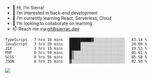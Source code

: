 - 👋 Hi, I’m Sierra!
- 👀 I’m interested in back-end development
- 🌱 I’m currently learning React, Serverless, Cloud
- 💞️ I’m looking to collaborate on learning
- 📫 Reach me via git@sierrac.dev

<!--START_SECTION:waka-->

```text
TypeScript   7 hrs 10 mins   ██████████▓░░░░░░░░░░░░░░   43.14 %
JavaScript   3 hrs 20 mins   █████░░░░░░░░░░░░░░░░░░░░   20.09 %
JSX          3 hrs 15 mins   █████░░░░░░░░░░░░░░░░░░░░   19.53 %
PHP          0 hrs 59 mins   █▒░░░░░░░░░░░░░░░░░░░░░░░   05.91 %
SCSS         0 hrs 56 mins   █▒░░░░░░░░░░░░░░░░░░░░░░░   05.58 %
JSON         0 hrs 25 mins   ▓░░░░░░░░░░░░░░░░░░░░░░░░   02.50 %
```

<!--END_SECTION:waka-->


![](https://hit.yhype.me/github/profile?user_id=7351311)
